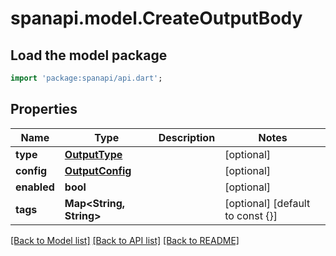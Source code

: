 # spanapi.model.CreateOutputBody

## Load the model package
```dart
import 'package:spanapi/api.dart';
```

## Properties
Name | Type | Description | Notes
------------ | ------------- | ------------- | -------------
**type** | [**OutputType**](OutputType.md) |  | [optional] 
**config** | [**OutputConfig**](OutputConfig.md) |  | [optional] 
**enabled** | **bool** |  | [optional] 
**tags** | **Map<String, String>** |  | [optional] [default to const {}]

[[Back to Model list]](../README.md#documentation-for-models) [[Back to API list]](../README.md#documentation-for-api-endpoints) [[Back to README]](../README.md)


